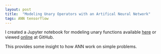 ```yaml
---
layout: post
title:  "Modeling Unary Operators with an Artifical Neural Network"
tags: ANN tensorflow
---
```


I created a Jupyter notebook for modeling unary functions
available [here](/notebooks/UnaryOperatorsNN.ipynb)
or viewed [online](https://github.com/cygnyx/cygnyx.github.io/blob/master/notebooks/UnaryOperatorsNN.ipynb) at GitHub.

This provides some insight to how ANN work on simple problems.
